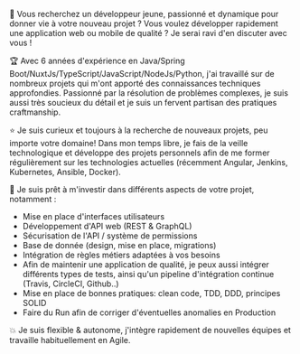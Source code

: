 🚀 Vous recherchez un développeur jeune, passionné et dynamique pour donner vie à votre nouveau projet ?
Vous voulez développer rapidement une application web ou mobile de qualité ?
Je serai ravi d'en discuter avec vous !

🏆 Avec 6 années d'expérience en Java/Spring Boot/NuxtJs/TypeScript/JavaScript/NodeJs/Python, j'ai travaillé sur de nombreux projets qui m'ont apporté des connaissances techniques approfondies. Passionné par la résolution de problèmes complexes, je suis aussi très soucieux du détail et je suis un fervent partisan des pratiques craftmanship.

⭐️ Je suis curieux et toujours à la recherche de nouveaux projets, peu importe votre domaine! Dans mon temps libre, je fais de la veille technologique et développe des projets personnels afin de me former régulièrement sur les technologies actuelles (récemment Angular, Jenkins, Kubernetes, Ansible, Docker).

🥷 Je suis prêt à m'investir dans différents aspects de votre projet, notamment :

- Mise en place d'interfaces utilisateurs
- Développement d'API web (REST & GraphQL)
- Sécurisation de l'API / système de permissions
- Base de donnée (design, mise en place, migrations)
- Intégration de règles métiers adaptées à vos besoins
- Afin de maintenir une application de qualité, je peux aussi intégrer différents types de tests, ainsi qu'un pipeline d'intégration continue (Travis, CircleCI, Github..)
- Mise en place de bonnes pratiques: clean code, TDD, DDD, principes SOLID
- Faire du Run afin de corriger d'éventuelles anomalies en Production

💥 Je suis flexible & autonome, j'intègre rapidement de nouvelles équipes et travaille habituellement en Agile.

<!---
yannick20/yannick20 is a ✨ special ✨ repository because its `README.md` (this file) appears on your GitHub profile.
You can click the Preview link to take a look at your changes.
--->
